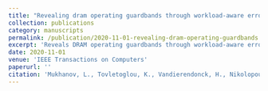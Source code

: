 ```yaml
---
title: "Revealing dram operating guardbands through workload-aware error predictive modeling"
collection: publications
category: manuscripts
permalink: /publication/2020-11-01-revealing-dram-operating-guardbands
excerpt: 'Reveals DRAM operating guardbands through workload-aware error predictive modeling to optimize memory reliability and performance trade-offs.'
date: 2020-11-01
venue: 'IEEE Transactions on Computers'
paperurl: ''
citation: 'Mukhanov, L., Tovletoglou, K., Vandierendonck, H., Nikolopoulos, D. S., & Karakonstantis, G. (2020). &quot;Revealing dram operating guardbands through workload-aware error predictive modeling.&quot; <i>IEEE Transactions on Computers</i>, 70(11), 1976-1987.'
---
```

